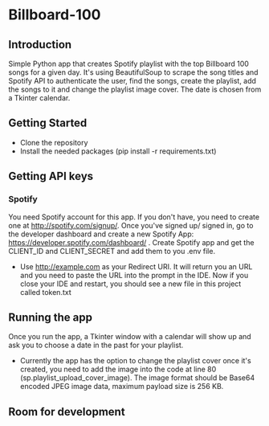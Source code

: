 # Billboard-100

## Introduction
Simple Python app that creates Spotify playlist with the top Billboard 100 songs for a given day. It's using BeautifulSoup to scrape the song titles and Spotify API to authenticate the user, find the songs, create the playlist, add the songs to it and change the playlist image cover. 
The date is chosen from a Tkinter calendar.

## Getting Started
- Clone the repository
- Install the needed packages (pip install -r requirements.txt)

## Getting API keys
### Spotify
You need Spotify account for this app. If you don't have, you need to create one at http://spotify.com/signup/. Once you've signed up/ signed in, go to the developer dashboard and create a new Spotify App:
https://developer.spotify.com/dashboard/ . Create Spotify app and get the CLIENT_ID and CLIENT_SECRET and add them to you .env file. 
* Use http://example.com as your Redirect URI. It will return you an URL and you need to paste the URL into the prompt in the IDE. Now if you close your IDE and restart, you should see a new file in this project called token.txt


## Running the app
Once you run the app, a Tkinter window with a calendar will show up and ask you to choose a date in the past for your playlist. 
* Currently the app has the option to change the playlist cover once it's created, you need to add the image into the code at line 80 (sp.playlist_upload_cover_image). The image format should be Base64 encoded JPEG image data, maximum payload size is 256 KB.

## Room for development
